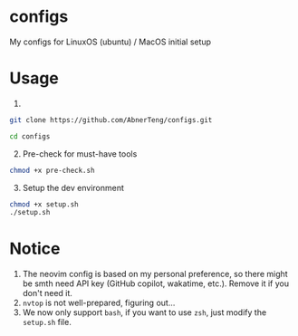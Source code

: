 # configs

My configs for LinuxOS (ubuntu) / MacOS initial setup

# Usage

1.

```bash
git clone https://github.com/AbnerTeng/configs.git

cd configs
```

2. Pre-check for must-have tools

```bash
chmod +x pre-check.sh
```

3. Setup the dev environment

```bash
chmod +x setup.sh
./setup.sh
```

# Notice

1. The neovim config is based on my personal preference, so there might be smth need API key (GitHub copilot, wakatime, etc.). Remove it if you don't need it.
2. `nvtop` is not well-prepared, figuring out...
3. We now only support `bash`, if you want to use `zsh`, just modify the `setup.sh` file.
